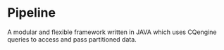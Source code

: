 # Pipeline
A modular and flexible framework written in JAVA which uses CQengine queries to access and pass partitioned data. 
